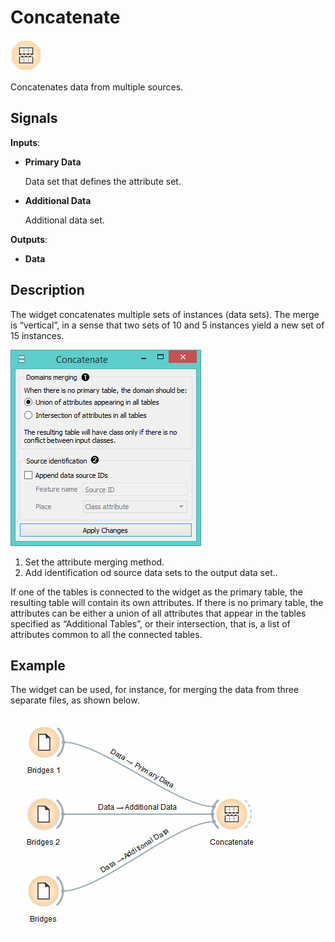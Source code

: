 Concatenate
===========

![image](icons/concatenate.png)

Concatenates data from multiple sources.

Signals
-------

**Inputs**:

- **Primary Data**

  Data set that defines the attribute set.

- **Additional Data**

  Additional data set.

**Outputs**:

- **Data**

Description
-----------

The widget concatenates multiple sets of instances (data sets). The merge is
“vertical”, in a sense that two sets of 10 and 5 instances yield a new
set of 15 instances.

![image](images/Concatenate-stamped.png)

1. Set the attribute merging method.
2. Add identification od source data sets to the output data set..

If one of the tables is connected to the widget as the primary
table, the resulting table will contain its own attributes. If there
is no primary table, the attributes can be either a union of all
attributes that appear in the tables specified as “Additional Tables”,
or their intersection, that is, a list of attributes common to all
the connected tables.

Example
-------

The widget can be used, for instance, for merging the data from
three separate files, as shown below.

![image](images/Concatenate-Example.png)
